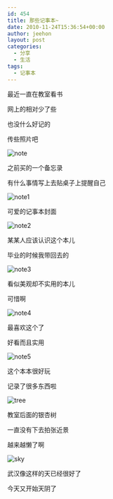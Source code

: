 ```yaml
---
id: 454
title: 那些记事本~
date: 2010-11-24T15:36:54+00:00
author: jeehon
layout: post
categories:
  - 分享
  - 生活
tags:
  - 记事本
---
```

最近一直在教室看书
  
网上的相对少了些
  
也没什么好记的
  
传些照片吧
  
<!--more-->


  
![note](http://pic.yupoo.com/jeehon/AEc81KxV/medium.jpg)
  
之前买的一个备忘录
  
有什么事情写上去贴桌子上提醒自己

![note1](http://pic.yupoo.com/jeehon/AEc7Xdw8/medium.jpg)
  
可爱的记事本封面

![note2](http://pic.yupoo.com/jeehon/AEc7Rnfx/medium.jpg)
  
某某人应该认识这个本儿
  
毕业的时候我带回去的

![note3](http://pic.yupoo.com/jeehon/AEc7LoAo/medium.jpg)
  
看似美观却不实用的本儿
  
可惜啊

![note4](http://pic.yupoo.com/jeehon/AEc7Fn48/medium.jpg)
  
最喜欢这个了
  
好看而且实用

![note5](http://pic.yupoo.com/jeehon/AEc7oHez/medium.jpg)
  
这个本本很好玩
  
记录了很多东西啦

![tree](http://pic.yupoo.com/jeehon/AEc7wv7q/medium.jpg)
  
教室后面的银杏树
  
一直没有下去拍张近景
  
越来越懒了啊

![sky](http://pic.yupoo.com/jeehon/AEc7jOiI/medium.jpg)
  
武汉像这样的天已经很好了
  
今天又开始天阴了